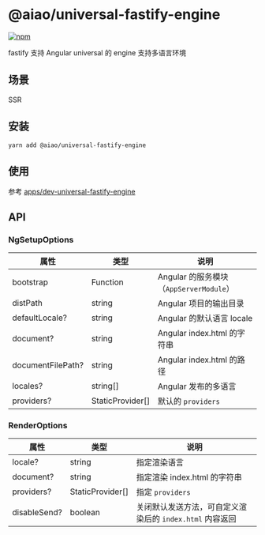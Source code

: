# @aiao/universal-fastify-engine

[![npm](https://img.shields.io/npm/v/@aiao/universal-fastify-engine?style=flat-square)](https://www.npmjs.com/@aiao/universal-fastify-engine)

fastify 支持 Angular universal 的 engine 支持多语言环境

## 场景

SSR

## 安装

```console
yarn add @aiao/universal-fastify-engine
```

## 使用

参考 [apps/dev-universal-fastify-engine](/apps/dev-universal-fastify-engine)

## API

### <a name="setup-options"></a> NgSetupOptions

| 属性                | 类型               | 说明                               |
| ----------------- | ---------------- | -------------------------------- |
| bootstrap         | Function         | Angular 的服务模块（`AppServerModule`） |
| distPath          | string           | Angular 项目的输出目录                  |
| defaultLocale?    | string           | Angular 的默认语言 locale             |
| document?         | string           | Angular index.html 的字符串          |
| documentFilePath? | string           | Angular index.html 的路径           |
| locales?          | string[]         | Angular 发布的多语言                   |
| providers?        | StaticProvider[] | 默认的 `providers`                  |

### RenderOptions

| 属性           | 类型               | 说明                                  |
| ------------ | ---------------- | ----------------------------------- |
| locale?      | string           | 指定渲染语言                              |
| document?    | string           | 指定渲染 index.html 的字符串                |
| providers?   | StaticProvider[] | 指定 `providers`                      |
| disableSend? | boolean          | 关闭默认发送方法，可自定义渲染后的 `index.html` 内容返回 |
